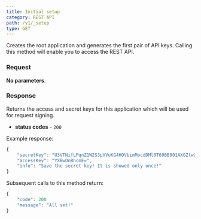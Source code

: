 ```yaml
---
title: Initial setup
category: REST API
path: /v1/_setup
type: GET
---
```


Creates the root application and generates the first pair of API keys. Calling this method will enable you to access
the REST API.

### Request

**No parameters**.

### Response

Returns the access and secret keys for this application which will be used for request signing.

- **status codes** - `200`

Example response:
```js
{
	"secretKey": "U3VTNifLPqnZ1W2S3pVVuKG4HOVbimMocdDMl8T69BB001AXGZtwZw==",
	"accessKey": "YXBwOnBhcmE=",
	"info": "Save the secret key! It is showed only once!"
}
```
Subsequent calls to this method return:

```js
{
	"code": 200
	"message": "All set!"
}
```